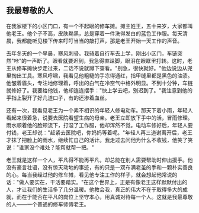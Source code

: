 ## 我最尊敬的人

在我家楼下的小区门口，有一个不起眼的修车摊。摊主姓王，五十来岁，大家都叫他老王。他个子不高，皮肤黝黑，总是穿着一件洗得发白的蓝色工作服。每天清晨，我都能听见楼下传来叮叮当当的敲打声，那是老王开始一天工作的声音。

去年冬天的一个早晨，寒风刺骨。我骑着自行车去上学，刚出小区门，车链突然"咔"的一声断了。眼看就要迟到，我急得直跺脚，眼泪在眼眶里打转。这时，老王从修车摊快步走过来，二话不说就蹲下查看。"别急，很快就好。"他边说边从兜里掏出工具。寒风呼啸，我看见他粗糙的手冻得通红，指甲缝里都是黑色的油渍。他皱着眉头，专注地修理着，呼出的白气在冷空气中格外明显。不到十分钟，车链就修好了。我要给他钱，他却连连摆手："快上学去吧，别迟到了。"我注意到他的手指上裂开了好几道口子，有的还渗着血丝。

还有一次，我看见老王为一个素不相识的年轻人修电动车。那天下着小雨，年轻人看起来很着急，说要去医院看望生病的母亲。老王立即放下手中的活，冒雨修理。雨水顺着他的脸颊流下，打湿了工作服，他却浑然不觉。电动车修好后，年轻人要付钱，老王却说："赶紧去医院吧，你妈妈等着呢。"年轻人再三道谢离开后，老王才抹了把脸上的雨水，继续忙自己的活计。我走过去问他为什么不收钱，他笑了笑说："谁家没个难处？能帮就帮一把。"

老王就是这样一个人，平凡得不能再平凡，却总能在别人需要帮助时伸出援手。他没有豪言壮语，没有惊天动地的事迹，有的只是一双布满老茧的手和一颗朴实善良的心。每当我经过他的修车摊，看见他专注工作的样子，就会想起他常说的话："做人要实在，干活要踏实。"在这个世界上，正是有像老王这样默默付出的人，才让我们的生活多了几分温暖。他教会我，真正的伟大不在于取得多大的成就，而在于能否在平凡的岗位上坚守本心，用真诚对待每一个人。这就是我最尊敬的人——一个普通的修车师傅老王。